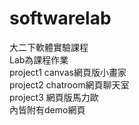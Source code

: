 # softwarelab
 大二下軟體實驗課程  
 Lab為課程作業  
 project1 canvas網頁版小畫家  
 project2 chatroom網頁聊天室  
 project3 網頁版馬力歐  
 內皆附有demo網頁
